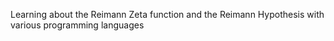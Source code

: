 Learning about the Reimann Zeta function and the Reimann Hypothesis with various programming languages
